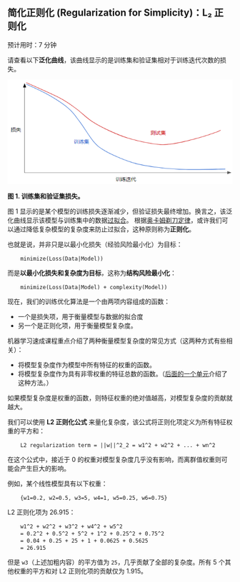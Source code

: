 ## 简化正则化 (Regularization for Simplicity)：L₂ 正则化

预计用时：7 分钟

请查看以下**泛化曲线**，该曲线显示的是训练集和验证集相对于训练迭代次数的损失。

![regular][p-regular-1]

**图 1. 训练集和验证集损失。**

图 1 显示的是某个模型的训练损失逐渐减少，但验证损失最终增加。换言之，该泛化曲线显示该模型与训练集中的数据[过拟合][inner-overfitting]。 根据[奥卡姆剃刀定律][inner-overfitting]，或许我们可以通过降低复杂模型的复杂度来防止过拟合，这种原则称为**正则化**。

也就是说，并非只是以最小化损失（经验风险最小化）为目标：

```
    minimize(Loss(Data|Model))
```

而是**以最小化损失和复杂度为目标**，这称为**结构风险最小化**：

```
    minimize(Loss(Data|Model) + complexity(Model))
```

现在，我们的训练优化算法是一个由两项内容组成的函数：

- 一个是损失项，用于衡量模型与数据的拟合度
- 另一个是正则化项，用于衡量模型复杂度。

机器学习速成课程重点介绍了两种衡量模型复杂度的常见方式（这两种方式有些相关）：

- 将模型复杂度作为模型中所有特征的权重的函数。
- 将模型复杂度作为具有非零权重的特征总数的函数。（[后面的一个单元][inner-l1]介绍了这种方法。）

如果模型复杂度是权重的函数，则特征权重的绝对值越高，对模型复杂度的贡献就越大。

我们可以使用 **L2 正则化公式** 来量化复杂度，该公式将正则化项定义为所有特征权重的平方和：

```
    L2 regularization term = ||w||^2_2 = w1^2 + w2^2 + ... + wn^2
```

在这个公式中，接近于 0 的权重对模型复杂度几乎没有影响，而离群值权重则可能会产生巨大的影响。

例如，某个线性模型具有以下权重：

```
    {w1=0.2, w2=0.5, w3=5, w4=1, w5=0.25, w6=0.75}
```

L2 正则化项为 26.915：

```
    w1^2 + w2^2 + w3^2 + w4^2 + w5^2
    = 0.2^2 + 0.5^2 + 5^2 + 1^2 + 0.25^2 + 0.75^2
    = 0.04 + 0.25 + 25 + 1 + 0.0625 + 0.5625
    = 26.915
```

但是 `w3`（上述加粗内容）的平方值为 `25`，几乎贡献了全部的复杂度。所有 5 个其他权重的平方和对 L2 正则化项的贡献仅为 1.915。

[p-regular-1]: ../image/10-A-regular-1.png
[inner-overfitting]: ../05-generalization/A-peril-of-overfitting.md
[inner-l1]: ../13-regularization-for-sparsity/A-l1-regularization.md
